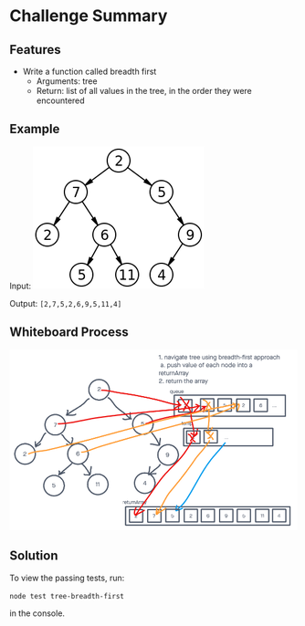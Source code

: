 # Challenge Summary

## Features

* Write a function called breadth first
  * Arguments: tree
  * Return: list of all values in the tree, in the order they were encountered

## Example

Input:
![tree-breadth-first-example](tree-breadth-first-example.png)

Output: ```[2,7,5,2,6,9,5,11,4]```

## Whiteboard Process

![tree-breadth-first whiteboard](tree-breadth-first.png)

## Solution

To view the passing tests, run:

```node test tree-breadth-first```

in the console.